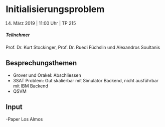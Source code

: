 # Initialisierungsproblem
14. März 2019 | 11:00 Uhr | TP 215

##### Teilnehmer
Prof. Dr. Kurt Stockinger, Prof. Dr. Ruedi Füchslin und Alexandros Soultanis

## Besprechungsthemen
- Grover und Orakel: Abschliessen
- 3SAT Problem: Gut skalierbar mit Simulator Backend, nicht ausführbar mit IBM Backend
- QSVM

## Input
-Paper Los Almos
